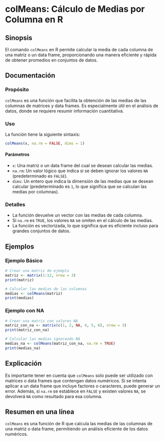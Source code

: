 <!--
Meta Description: # colMeans: Cálculo de Medias por Columna en R ## Sinopsis El comando `colMeans` en R permite calcular la media de cada columna de una matriz o un dat...
Meta Keywords: medias, que, las, una, colmeans
-->

# colMeans: Cálculo de Medias por Columna en R

## Sinopsis
El comando `colMeans` en R permite calcular la media de cada columna de una matriz o un data frame, proporcionando una manera eficiente y rápida de obtener promedios en conjuntos de datos.

## Documentación
### Propósito
`colMeans` es una función que facilita la obtención de las medias de las columnas de matrices y data frames. Es especialmente útil en el análisis de datos, donde se requiere resumir información cuantitativa.

### Uso
La función tiene la siguiente sintaxis:

```R
colMeans(x, na.rm = FALSE, dims = 1)
```

#### Parámetros
- `x`: Una matriz o un data frame del cual se desean calcular las medias.
- `na.rm`: Un valor lógico que indica si se deben ignorar los valores `NA` (predeterminado es `FALSE`).
- `dims`: Un entero que indica la dimensión de las medias que se desean calcular (predeterminado es `1`, lo que significa que se calculan las medias por columnas).

### Detalles
- La función devuelve un vector con las medias de cada columna.
- Si `na.rm` es `TRUE`, los valores `NA` se omiten en el cálculo de las medias.
- La función es vectorizada, lo que significa que es eficiente incluso para grandes conjuntos de datos.

## Ejemplos
### Ejemplo Básico
```R
# Crear una matriz de ejemplo
matriz <- matrix(1:12, nrow = 3)
print(matriz)

# Calcular las medias de las columnas
medias <- colMeans(matriz)
print(medias)
```

### Ejemplo con NA
```R
# Crear una matriz con valores NA
matriz_con_na <- matrix(c(1, 2, NA, 4, 5, 6), nrow = 3)
print(matriz_con_na)

# Calcular las medias ignorando NA
medias_na <- colMeans(matriz_con_na, na.rm = TRUE)
print(medias_na)
```

## Explicación
Es importante tener en cuenta que `colMeans` solo puede ser utilizado con matrices o data frames que contengan datos numéricos. Si se intenta aplicar a un data frame que incluye factores o caracteres, puede generar un error. Además, si `na.rm` se establece en `FALSE` y existen valores `NA`, se devolverá `NA` como resultado para esa columna.

## Resumen en una línea
`colMeans` es una función de R que calcula las medias de las columnas de una matriz o data frame, permitiendo un análisis eficiente de los datos numéricos.